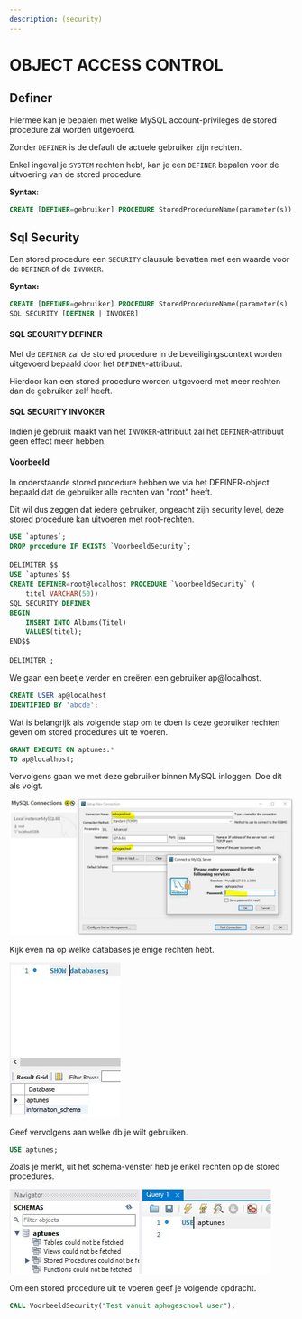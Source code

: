 ```yaml
---
description: (security)
---
```


# OBJECT ACCESS CONTROL

## Definer

Hiermee kan je bepalen met welke MySQL account-privileges de stored procedure zal worden uitgevoerd.

Zonder `DEFINER` is de default de actuele gebruiker zijn rechten.

Enkel ingeval je `SYSTEM` rechten hebt, kan je een `DEFINER` bepalen voor de uitvoering van de stored procedure.

**Syntax**:

```sql
CREATE [DEFINER=gebruiker] PROCEDURE StoredProcedureName(parameter(s))
```

## Sql Security

Een stored procedure een `SECURITY` clausule bevatten met een waarde voor de `DEFINER` of de `INVOKER`.

**Syntax:**

```sql
CREATE [DEFINER=gebruiker] PROCEDURE StoredProcedureName(parameter(s)
SQL SECURITY [DEFINER | INVOKER]
```

#### SQL SECURITY DEFINER

Met de `DEFINER` zal de stored procedure in de beveiligingscontext worden uitgevoerd bepaald door het `DEFINER`-attribuut.

Hierdoor kan een stored procedure worden uitgevoerd met meer rechten dan de gebruiker zelf heeft.

#### SQL SECURITY INVOKER

Indien je gebruik maakt van het `INVOKER`-attribuut zal het `DEFINER`-attribuut geen effect meer hebben.

#### Voorbeeld

In onderstaande stored procedure hebben we via het DEFINER-object bepaald dat de gebruiker alle rechten van "root" heeft.

Dit wil dus zeggen dat iedere gebruiker, ongeacht zijn security level, deze stored procedure kan uitvoeren met root-rechten.

```sql
USE `aptunes`;
DROP procedure IF EXISTS `VoorbeeldSecurity`;

DELIMITER $$
USE `aptunes`$$
CREATE DEFINER=root@localhost PROCEDURE `VoorbeeldSecurity` (
	titel VARCHAR(50))
SQL SECURITY DEFINER
BEGIN
	INSERT INTO Albums(Titel)
    VALUES(titel);
END$$

DELIMITER ;
```

We gaan een beetje verder en creëren een gebruiker ap@localhost.

```sql
CREATE USER ap@localhost 
IDENTIFIED BY 'abcde';
```

Wat is belangrijk als volgende stap om te doen is deze gebruiker rechten geven om stored procedures uit te voeren.

```sql
GRANT EXECUTE ON aptunes.*
TO ap@localhost;
```

Vervolgens gaan we met deze gebruiker binnen MySQL inloggen. Doe dit als volgt.

![](../../.gitbook/assets/sp_security1.JPG)

Kijk even na op welke databases je enige rechten hebt.

![](../../.gitbook/assets/sp_signal2.JPG)

Geef vervolgens aan welke db je wilt gebruiken.

```sql
USE aptunes;
```

Zoals je merkt, uit het schema-venster heb je enkel rechten op de stored procedures.

![](../../.gitbook/assets/sp_signal3.JPG)

Om een stored procedure uit te voeren geef je volgende opdracht.

```sql
CALL VoorbeeldSecurity("Test vanuit aphogeschool user");
```

